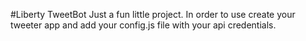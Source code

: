 #Liberty TweetBot
Just a fun little project. In order to use create your tweeter app and add your config.js file with your api credentials. 
